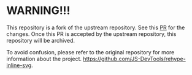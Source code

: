 # WARNING!!!

This repository is a fork of the upstream repository. See this [PR](https://github.com/JS-DevTools/rehype-inline-svg/pull/5) for the changes. Once this PR is accepted by the upstream repository, this repository will be archived.

To avoid confusion, please refer to the original repository for more information about the project. https://github.com/JS-DevTools/rehype-inline-svg.
